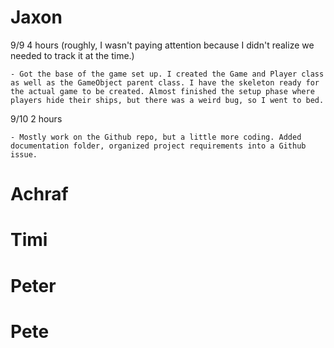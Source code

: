 # Jaxon
9/9 4 hours (roughly, I wasn't paying attention because I didn't realize we needed to track it at the time.)
```
- Got the base of the game set up. I created the Game and Player class as well as the GameObject parent class. I have the skeleton ready for the actual game to be created. Almost finished the setup phase where players hide their ships, but there was a weird bug, so I went to bed.
```

9/10 2 hours
```
- Mostly work on the Github repo, but a little more coding. Added documentation folder, organized project requirements into a Github issue.
```

# Achraf

# Timi

# Peter

# Pete